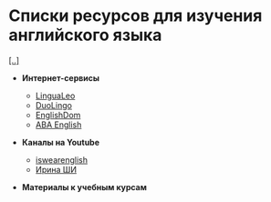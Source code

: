 # Списки ресурсов для изучения английского языка

[[..]](Education.md)

- __Интернет-сервисы__
  - [LinguaLeo](https://lingualeo.com)
  - [DuoLingo](https://www.duolingo.com)
  - [EnglishDom](https://www.englishdom.com)
  - [ABA English](https://campus.abaenglish.com)

- __Каналы на Youtube__
  - [iswearenglish](https://www.youtube.com/user/iswearenglish)
  - [Ирина ШИ](https://www.youtube.com/user/EnglishGermanSpanish)

- __Материалы к учебным курсам__